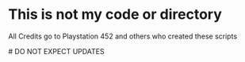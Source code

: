 # This is not my code or directory
All Credits go to Playstation 452 and others who created these scripts

<be>
# DO NOT EXPECT UPDATES
